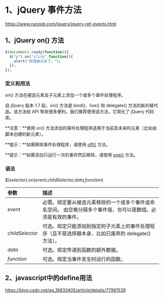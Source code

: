 # 1、jQuery 事件方法

https://www.runoob.com/jquery/jquery-ref-events.html

## 1、jQuery on() 方法

```javascript
$(document).ready(function(){
  $("p").on("click",function(){
    alert("段落被点击了。");
  });
});
```

### 定义和用法

on() 方法在被选元素及子元素上添加一个或多个事件处理程序。

自 jQuery 版本 1.7 起，on() 方法是 bind()、live() 和 delegate() 方法的新的替代品。该方法给 API 带来很多便利，我们推荐使用该方法，它简化了 jQuery 代码库。

**注意：**使用 on() 方法添加的事件处理程序适用于当前及未来的元素（比如由脚本创建的新元素）。

**提示：**如需移除事件处理程序，请使用 [off()](https://www.runoob.com/jquery/event-off.html) 方法。

**提示：**如需添加只运行一次的事件然后移除，请使用 [one()](https://www.runoob.com/jquery/event-one.html) 方法。

### 语法

$(*selector*).on(*event,childSelector,data,function*)

| 参数            | 描述                                                         |
| :-------------- | :----------------------------------------------------------- |
| *event*         | 必需。规定要从被选元素移除的一个或多个事件或命名空间。  由空格分隔多个事件值，也可以是数组。必须是有效的事件。 |
| *childSelector* | 可选。规定只能添加到指定的子元素上的事件处理程序（且不是选择器本身，比如已废弃的 delegate() 方法）。 |
| *data*          | 可选。规定传递到函数的额外数据。                             |
| *function*      | 可选。规定当事件发生时运行的函数。                           |

## 2、javascript中的define用法

https://blog.csdn.net/qq_16633405/article/details/77961539
